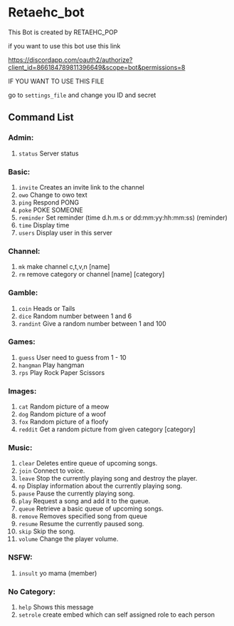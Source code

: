 # Retaehc_bot
 
This Bot is created by RETAEHC_POP

if you want to use this bot use this link 

https://discordapp.com/oauth2/authorize?client_id=866184789811396649&scope=bot&permissions=8

IF YOU WANT TO USE THIS FILE

go to `settings_file` and change you ID and secret

## **__Command List__**
### Admin:
  1. `status`   Server status
### Basic:
  1. `invite`   Creates an invite link to the channel
  2. `owo`      Change to owo text
  3. `ping`     Respond PONG
  4. `poke`     POKE SOMEONE
  5. `reminder` Set reminder (time d.h.m.s or dd:mm:yy:hh:mm:ss) (reminder)
  6. `time`     Display time
  7. `users`    Display user in this server
### Channel:
  1. `mk`       make channel c,t,v,n [name]
  2. `rm`       remove category or channel [name] [category]
### Gamble:
  1. `coin`     Heads or Tails
  2. `dice`     Random number between 1 and 6
  3. `randint`  Give a random number between 1 and 100
### Games:
  1. `guess`    User need to guess from 1 - 10
  2. `hangman`  Play hangman
  3. `rps`      Play Rock Paper Scissors
### Images:
  1. `cat`      Random picture of a meow
  2. `dog`      Random picture of a woof
  3. `fox`     Random picture of a floofy
  4. `reddit`   Get a random picture from given category [category]
### Music:
  1. `clear`    Deletes entire queue of upcoming songs.
  2. `join`     Connect to voice.
  3. `leave`    Stop the currently playing song and destroy the player.
  4. `np`       Display information about the currently playing song.
  5. `pause`    Pause the currently playing song.
  6. `play`     Request a song and add it to the queue.
  7. `queue`    Retrieve a basic queue of upcoming songs.
  8. `remove`   Removes specified song from queue
  9. `resume`   Resume the currently paused song.
  10. `skip`     Skip the song.
  11. `volume`   Change the player volume.
### NSFW:
  1. `insult`   yo mama (member)
### No Category:
  1. `help`     Shows this message
  1. `setrole`  create embed which can self assigned role to each person
